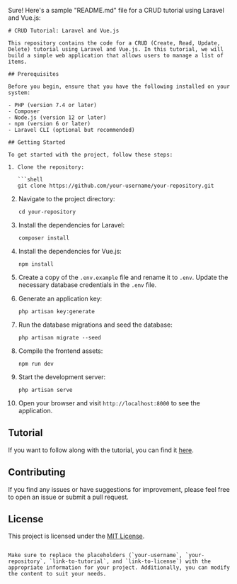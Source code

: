 Sure! Here's a sample "README.md" file for a CRUD tutorial using Laravel and Vue.js:

```
# CRUD Tutorial: Laravel and Vue.js

This repository contains the code for a CRUD (Create, Read, Update, Delete) tutorial using Laravel and Vue.js. In this tutorial, we will build a simple web application that allows users to manage a list of items.

## Prerequisites

Before you begin, ensure that you have the following installed on your system:

- PHP (version 7.4 or later)
- Composer
- Node.js (version 12 or later)
- npm (version 6 or later)
- Laravel CLI (optional but recommended)

## Getting Started

To get started with the project, follow these steps:

1. Clone the repository:

   ```shell
   git clone https://github.com/your-username/your-repository.git
   ```

2. Navigate to the project directory:

   ```shell
   cd your-repository
   ```

3. Install the dependencies for Laravel:

   ```shell
   composer install
   ```

4. Install the dependencies for Vue.js:

   ```shell
   npm install
   ```

5. Create a copy of the `.env.example` file and rename it to `.env`. Update the necessary database credentials in the `.env` file.

6. Generate an application key:

   ```shell
   php artisan key:generate
   ```

7. Run the database migrations and seed the database:

   ```shell
   php artisan migrate --seed
   ```

8. Compile the frontend assets:

   ```shell
   npm run dev
   ```

9. Start the development server:

   ```shell
   php artisan serve
   ```

10. Open your browser and visit `http://localhost:8000` to see the application.

## Tutorial

If you want to follow along with the tutorial, you can find it [here](link-to-tutorial).

## Contributing

If you find any issues or have suggestions for improvement, please feel free to open an issue or submit a pull request.

## License

This project is licensed under the [MIT License](link-to-license).
```

Make sure to replace the placeholders (`your-username`, `your-repository`, `link-to-tutorial`, and `link-to-license`) with the appropriate information for your project. Additionally, you can modify the content to suit your needs.